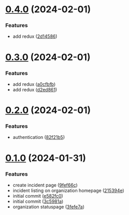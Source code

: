 # [0.4.0](https://github.com/onesoft-sudo/statuscraft/compare/v0.3.0...v0.4.0) (2024-02-01)


### Features

* add redux ([2d14586](https://github.com/onesoft-sudo/statuscraft/commit/2d145869776a07d7d313e45b77f34d7f200f3413))



# [0.3.0](https://github.com/onesoft-sudo/statuscraft/compare/v0.2.0...v0.3.0) (2024-02-01)


### Features

* add redux ([a0cfbfb](https://github.com/onesoft-sudo/statuscraft/commit/a0cfbfbd26813be13f0c344914266b4779518fa4))
* add redux ([d2ed861](https://github.com/onesoft-sudo/statuscraft/commit/d2ed861565fa874ddd75a85e6660a0e0d42c8d79))



# [0.2.0](https://github.com/onesoft-sudo/statuscraft/compare/v0.1.0...v0.2.0) (2024-02-01)


### Features

* authentication ([82f21b5](https://github.com/onesoft-sudo/statuscraft/commit/82f21b54b8af9df861a57f166b2dcd3de3b02dbb))



# [0.1.0](https://github.com/onesoft-sudo/statuscraft/compare/3c5981ac147a4ba31e9afa8653d2db2e9f9845f6...v0.1.0) (2024-01-31)


### Features

* create incident page ([9fef66c](https://github.com/onesoft-sudo/statuscraft/commit/9fef66caa4bca1995bcd87b9410ea96368ff72eb))
* incident listing on organization homepage ([215394e](https://github.com/onesoft-sudo/statuscraft/commit/215394eef021960fec2a56a6bd298ca8791894f7))
* initial commit ([e582fc0](https://github.com/onesoft-sudo/statuscraft/commit/e582fc04579406ed5288477605649966dff3baf5))
* initial commit ([3c5981a](https://github.com/onesoft-sudo/statuscraft/commit/3c5981ac147a4ba31e9afa8653d2db2e9f9845f6))
* organization statuspage ([3fefe7a](https://github.com/onesoft-sudo/statuscraft/commit/3fefe7a0cd1c05a5818d82a8b596acb2bc5681e6))



